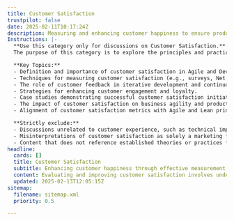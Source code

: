 ```yaml
---
title: Customer Satisfaction
trustpilot: false
date: 2025-02-11T10:17:24Z
description: Measuring and enhancing customer happiness to ensure product-market fit.
Instructions: |-
  **Use this category only for discussions on Customer Satisfaction.**  
  The purpose of this category is to explore the principles and practices that focus on measuring and enhancing customer happiness, ensuring alignment with product-market fit. It encompasses strategies and methodologies that aim to understand customer needs and improve their overall experience with products and services.

  **Key Topics:**
  - Definition and importance of customer satisfaction in Agile and DevOps contexts.
  - Techniques for measuring customer satisfaction (e.g., surveys, Net Promoter Score).
  - The role of customer feedback in iterative development and continuous improvement.
  - Strategies for enhancing customer engagement and loyalty.
  - Case studies demonstrating successful customer satisfaction initiatives.
  - The impact of customer satisfaction on business agility and product success.
  - Alignment of customer satisfaction metrics with Agile and Lean principles.

  **Strictly exclude:**
  - Discussions unrelated to customer experience, such as technical implementation details without customer context.
  - Misinterpretations of customer satisfaction as solely a marketing function, rather than a holistic approach integrated into Agile and DevOps practices.
  - Content that does not reference established theories or practices from the Agile, Lean, or DevOps frameworks.
headline:
  cards: []
  title: Customer Satisfaction
  subtitle: Enhancing customer happiness through effective measurement and strategies for optimal product alignment.
  content: Evaluating and improving customer satisfaction involves understanding user needs, gathering feedback, and aligning product offerings with market demands. Posts should explore measurement techniques, feedback loops, user experience design, and strategies for fostering engagement, ensuring that products resonate with target audiences and drive loyalty.
  updated: 2025-02-13T12:05:15Z
sitemap:
  filename: sitemap.xml
  priority: 0.5

---
```


